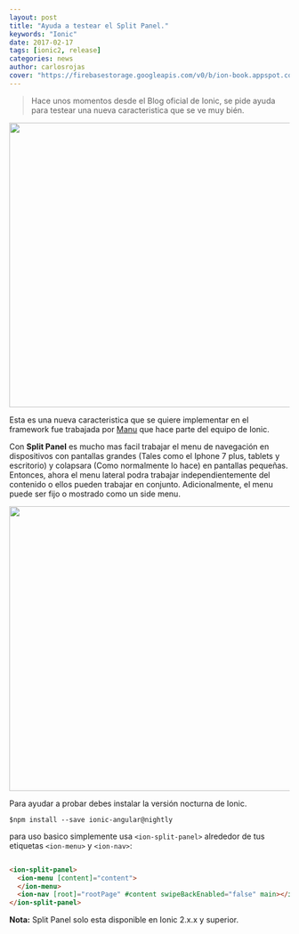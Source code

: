 ```yaml
---
layout: post
title: "Ayuda a testear el Split Panel."
keywords: "Ionic"
date: 2017-02-17
tags: [ionic2, release]
categories: news
author: carlosrojas
cover: "https://firebasestorage.googleapis.com/v0/b/ion-book.appspot.com/o/posts%2FScreen-Shot-2017-02-16-at-19.18.25-squashed.png?alt=media&token=dedc78c8-00cf-4cad-8472-7b0f9000b815"
---
```

> Hace unos momentos desde el Blog oficial de Ionic, se pide ayuda para testear una nueva caracteristica que se ve muy bién.

<img width="1024" height="512" class="responsive" src="https://firebasestorage.googleapis.com/v0/b/ion-book.appspot.com/o/posts%2FScreen-Shot-2017-02-16-at-19.18.25-squashed.png?alt=media&token=dedc78c8-00cf-4cad-8472-7b0f9000b815"> 

Esta es una nueva caracteristica que se quiere implementar en el framework fue trabajada por [Manu](https://github.com/manucorporat) que hace parte del equipo de Ionic.

Con **Split Panel** es mucho mas facil trabajar el menu de navegación en dispositivos con pantallas grandes (Tales como el Iphone 7 plus, tablets y escritorio) y colapsara (Como normalmente lo hace) en pantallas pequeñas. Entonces, ahora el menu lateral
podra trabajar independientemente del contenido o ellos pueden trabajar en conjunto. Adicionalmente, el menu puede ser fijo o mostrado como un side menu.

<img width="1024" height="512" class="responsive" src="https://firebasestorage.googleapis.com/v0/b/ion-book.appspot.com/o/posts%2FHelp-testing%2FFeb-16-2017-19-15-43.gif?alt=media&token=6ca016e6-2574-43b7-8523-527446253a6e"> 

Para ayudar a probar debes instalar la versión nocturna de Ionic.



```
$npm install --save ionic-angular@nightly
```

para uso basico simplemente usa  ```<ion-split-panel>``` alrededor de tus etiquetas ```<ion-menu>``` y ```<ion-nav>```:

```html

<ion-split-panel>
  <ion-menu [content]="content">
  </ion-menu>
  <ion-nav [root]="rootPage" #content swipeBackEnabled="false" main></ion-nav>
</ion-split-panel>

```

**Nota:** Split Panel solo esta disponible en Ionic 2.x.x y superior.


